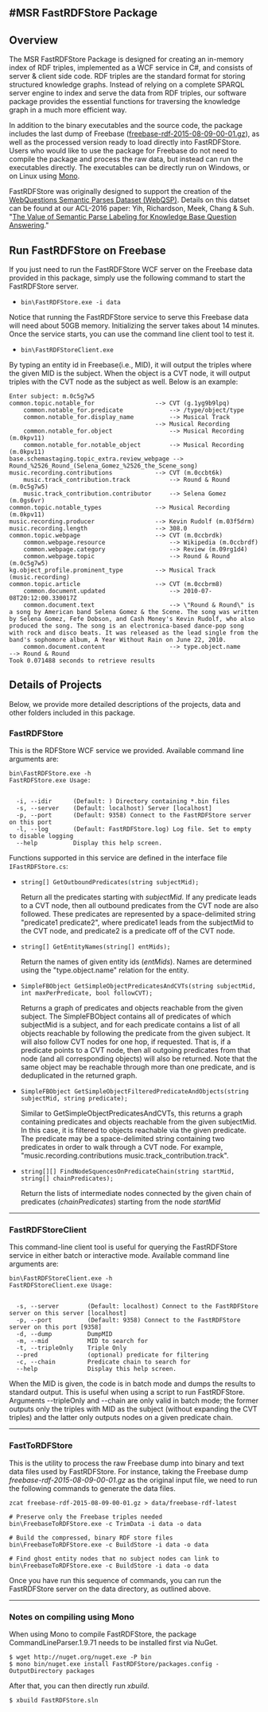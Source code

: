 #MSR FastRDFStore Package
-----

## Overview

The MSR FastRDFStore Package is designed for creating an in-memory index of RDF triples, implemented as a WCF service in C#, and consists of server & client side code. RDF triples are the standard format for storing structured knowledge graphs. Instead of relying on a complete SPARQL server engine to index and serve the data from RDF triples, our software package provides the essential functions for traversing the knowledge graph in a much more efficient way.

In addition to the binary executables and the source code, the package includes the last dump of Freebase ([freebase-rdf-2015-08-09-00-01.gz](https://developers.google.com/freebase/)), as well as the processed version ready to load directly into FastRDFStore. Users who would like to use the package for Freebase do not need to compile the package and process the raw data, but instead can run the executables directly. The executables can be directly run on Windows, or on Linux using [Mono](http://www.mono-project.com/ "Cross platform, open source .NET framework").

FastRDFStore was originally designed to support the creation of the [WebQuestions Semantic Parses Dataset (WebQSP)](https://www.aka.ms/WebQSP "WebQuestions Semantic Parses Dataset"). Details on this datset can be found at our ACL-2016 paper: Yih, Richardson, Meek, Chang & Suh. "[The Value of Semantic Parse Labeling for Knowledge Base Question Answering](https://aclweb.org/anthology/P/P16/P16-2033.pdf)."

## Run FastRDFStore on Freebase

If you just need to run the FastRDFStore WCF server on the Freebase data provided in this package, simply use the following command to start the FastRDFStore server.

  * ```bin\FastRDFStore.exe -i data```

Notice that running the FastRDFStore service to serve this Freebase data will need about 50GB memory. Initializing the server takes about 14 minutes. Once the service starts, you can use the command line client tool to test it.

  * ```bin\FastRDFStoreClient.exe```

By typing an entity id in Freebase(i.e., MID), it will output the triples where the given MID is the subject. When the object is a CVT node, it will output triples with the CVT node as the subject as well. Below is an example:

```
Enter subject: m.0c5g7w5
common.topic.notable_for                 --> CVT (g.1yg9b9lpq)
    common.notable_for.predicate             --> /type/object/type
    common.notable_for.display_name          --> Musical Track
                                         --> Musical Recording
    common.notable_for.object                --> Musical Recording (m.0kpv11)
    common.notable_for.notable_object        --> Musical Recording (m.0kpv11)
base.schemastaging.topic_extra.review_webpage --> Round_%2526_Round_(Selena_Gomez_%2526_the_Scene_song)
music.recording.contributions            --> CVT (m.0ccbt6k)
    music.track_contribution.track           --> Round & Round (m.0c5g7w5)
    music.track_contribution.contributor     --> Selena Gomez (m.0gs6vr)
common.topic.notable_types               --> Musical Recording (m.0kpv11)
music.recording.producer                 --> Kevin Rudolf (m.03f5drm)
music.recording.length                   --> 308.0
common.topic.webpage                     --> CVT (m.0ccbrdk)
    common.webpage.resource                  --> Wikipedia (m.0ccbrdf)
    common.webpage.category                  --> Review (m.09rg1d4)
    common.webpage.topic                     --> Round & Round (m.0c5g7w5)
kg.object_profile.prominent_type         --> Musical Track (music.recording)
common.topic.article                     --> CVT (m.0ccbrm8)
    common.document.updated                  --> 2010-07-08T20:12:00.330017Z
    common.document.text                     --> \"Round & Round\" is a song by American band Selena Gomez & the Scene. The song was written by Selena Gomez, Fefe Dobson, and Cash Money's Kevin Rudolf, who also produced the song. The song is an electronica-based dance-pop song with rock and disco beats. It was released as the lead single from the band's sophomore album, A Year Without Rain on June 22, 2010.
    common.document.content                  --> type.object.name                         --> Round & Round
Took 0.071488 seconds to retrieve results
```

## Details of Projects

Below, we provide more detailed descriptions of the projects, data and other folders included in this package.

### FastRDFStore

This is the RDFStore WCF service we provided. Available command line arguments are:
```
bin\FastRDFStore.exe -h
FastRDFStore.exe Usage:


  -i, --idir      (Default: ) Directory containing *.bin files
  -s, --server    (Default: localhost) Server [localhost]
  -p, --port      (Default: 9358) Connect to the FastRDFStore server on this port
  -l, --log       (Default: FastRDFStore.log) Log file. Set to empty to disable logging
  --help          Display this help screen.
```

Functions supported in this service are defined in the interface file ```IFastRDFStore.cs```:

* ```string[] GetOutboundPredicates(string subjectMid);```
  
  Return all the predicates starting with *subjectMid*. If any predicate leads to a CVT node, then all outbound predicates from the CVT node are also followed. These predicates are represented by a space-delimited string "predicate1 predicate2", where predicate1 leads from the subjectMid to the CVT node, and predicate2 is a predicate off of the CVT node.

* ```string[] GetEntityNames(string[] entMids);```

  Return the names of given entity ids (*entMids*). Names are determined using the "type.object.name" relation for the entity. 
  
* ```SimpleFBObject GetSimpleObjectPredicatesAndCVTs(string subjectMid, int maxPerPredicate, bool followCVT);```

  Returns a graph of predicates and objects reachable from the given subject. The SimpleFBObject contains all of predicates of which subjectMid is a subject, and for each predicate contains a list of all objects reachable by following the predicate from the given subject. It will also follow CVT nodes for one hop, if requested. That is, if a predicate points to a CVT node, then all outgoing predicates from that node (and all corresponding objects) will also be returned. Note that the same object may be reachable through more than one predicate, and is deduplicated in the returned graph.
  
* ```SimpleFBObject GetSimpleObjectFilteredPredicateAndObjects(string subjectMid, string predicate);```

  Similar to GetSimpleObjectPredicatesAndCVTs, this returns a graph containing predicates and objects reachable from the given subjectMid. In this case, it is filtered to objects reachable via the given predicate. The predicate may be a space-delimited string containing two predicates in order to walk through a CVT node. For example, "music.recording.contributions music.track_contribution.track". 

* ```string[][] FindNodeSquencesOnPredicateChain(string startMid, string[] chainPredicates);```

  Return the lists of intermediate nodes connected by the given chain of predicates (*chainPredicates*) starting from the node *startMid*

-----
  
### FastRDFStoreClient

This command-line client tool is useful for querying the FastRDFStore service in either batch or interactive mode. Available command line arguments are:

```
bin\FastRDFStoreClient.exe -h
FastRDFStoreClient.exe Usage:


  -s, --server        (Default: localhost) Connect to the FastRDFStore server on this server [localhost]
  -p, --port          (Default: 9358) Connect to the FastRDFStore server on this port [9358]
  -d, --dump          DumpMID
  -m, --mid           MID to search for
  -t, --tripleOnly    Triple Only
  --pred              (optional) predicate for filtering
  -c, --chain         Predicate chain to search for
  --help              Display this help screen.
```

When the MID is given, the code is in batch mode and dumps the results to standard output.  This is useful when using a script to run FastRDFStore. Arguments --tripleOnly and --chain are only valid in batch mode; the former outputs only the triples with MID as the subject (without expanding the CVT triples) and the latter only outputs nodes on a given predicate chain.

-----

### FastToRDFStore

This is the utility to process the raw Freebase dump into binary and text data files used by FastRDFStore.  For instance, taking the Freebase dump *freebase-rdf-2015-08-09-00-01.gz* as the original input file, we need to run the following commands to generate the data files.

```zcat freebase-rdf-2015-08-09-00-01.gz > data/freebase-rdf-latest```

```
# Preserve only the Freebase triples needed
bin\FreebaseToRDFStore.exe -c TrimData -i data -o data
```

```
# Build the compressed, binary RDF store files
bin\FreebaseToRDFStore.exe -c BuildStore -i data -o data
```

```
# Find ghost entity nodes that no subject nodes can link to
bin\FreebaseToRDFStore.exe -c BuildStore -i data -o data
```

Once you have run this sequence of commands, you can run the FastRDFStore server on the data directory, as outlined above.

-----

### Notes on compiling using Mono

When using Mono to compile FastRDFStore, the package CommandLineParser.1.9.71 needs to be installed first via NuGet. 
```
$ wget http://nuget.org/nuget.exe -P bin
$ mono bin/nuget.exe install FastRDFStore/packages.config -OutputDirectory packages
```
After that, you can then directly run *xbuild*.
```
$ xbuild FastRDFStore.sln
```
